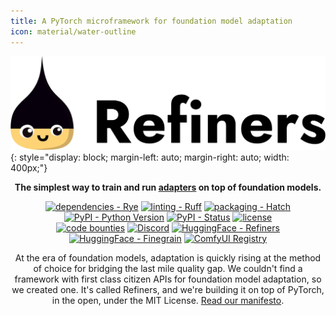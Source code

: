 ```yaml
---
title: A PyTorch microframework for foundation model adaptation
icon: material/water-outline
---
```


![Refiners logo](/assets/logo_light.png){: style="display: block; margin-left: auto; margin-right: auto; width: 400px;"}

<center>

  **The simplest way to train and run [adapters](/concepts/adapter/) on top of foundation models.**

  [![dependencies - Rye](https://img.shields.io/endpoint?url=https://raw.githubusercontent.com/astral-sh/rye/main/artwork/badge.json)](https://rye.astral.sh)
  [![linting - Ruff](https://img.shields.io/endpoint?url=https://raw.githubusercontent.com/astral-sh/ruff/main/assets/badge/v2.json)](https://github.com/astral-sh/ruff)
  [![packaging - Hatch](https://img.shields.io/badge/%F0%9F%A5%9A-Hatch-4051b5.svg)](https://github.com/pypa/hatch)
  [![PyPI - Python Version](https://img.shields.io/pypi/pyversions/refiners)](https://pypi.org/project/refiners/)
  [![PyPI - Status](https://badge.fury.io/py/refiners.svg)](https://badge.fury.io/py/refiners)
  [![license](https://img.shields.io/badge/license-MIT-blue)](https://github.com/finegrain-ai/refiners/blob/main/LICENSE) <br>
  [![code bounties](https://img.shields.io/badge/code-bounties-blue)](https://finegrain.ai/bounties)
  [![Discord](https://img.shields.io/discord/1179456777406922913?logo=discord&logoColor=white&color=%235765F2)](https://discord.gg/a4w4jXJ6)
  [![HuggingFace - Refiners](https://img.shields.io/badge/refiners-ffd21e?logo=huggingface&labelColor=555)](https://huggingface.co/refiners)
  [![HuggingFace - Finegrain](https://img.shields.io/badge/finegrain-ffd21e?logo=huggingface&labelColor=555)](https://huggingface.co/finegrain)
  [![ComfyUI Registry](https://img.shields.io/badge/ComfyUI_Registry-comfyui--refiners-1a56db)](https://registry.comfy.org/publishers/finegrain/nodes/comfyui-refiners)

  At the era of foundation models, adaptation is quickly rising at the method of choice for bridging the last mile quality gap.
  We couldn't find a framework with first class citizen APIs for foundation model adaptation, so we created one.
  It's called Refiners, and we're building it on top of PyTorch, in the open, under the MIT License.
  [Read our manifesto](/home/why/).

</center>
